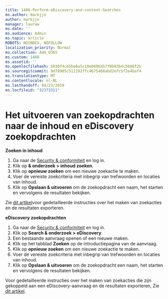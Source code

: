 ```yaml
---
title: 1488-Perform-eDiscovery-and-content-Searches
ms.author: markjjo
author: markjjo
manager: lauraw
ms.date: ''
ms.audience: Admin
ms.topic: article
ROBOTS: NOINDEX, NOFOLLOW
localization_priority: Normal
ms.collection: Adm_O365
ms.custom: 1488
ms.assetid: ''
ms.openlocfilehash: 5830f4ce5be6a5c10e0696a57f0b83b4c5606f2b
ms.sourcegitcommit: 9d78905c512192ffc4675468abd2efc5f2e4baf4
ms.translationtype: MT
ms.contentlocale: nl-NL
ms.lasthandoff: 04/23/2019
ms.locfileid: "32373311"
---
```

# <a name="how-to-perform-content-searches-and-ediscovery-searches"></a>Het uitvoeren van zoekopdrachten naar de inhoud en eDiscovery zoekopdrachten

**Zoeken in inhoud**

1. Ga naar de [Security & conformiteit](https://protection.office.com) en log in.
2. Klik op **& onderzoek > inhoud zoeken**.
3. Klik op **opnieuw zoeken** om een nieuwe zoekactie te maken.
4. Voer de vereiste zoekcriteria met inbegrip van trefwoorden en locaties van inhoud.  
5. Klik op **Opslaan & uitvoeren** om de zoekopdracht een naam, het starten en vervolgens de resultaten bekijken. 
 
Zie [dit artikel](https://docs.microsoft.com/office365/securitycompliance/content-search)voor gedetailleerde instructies over het maken van zoekacties en de resultaten exporteren.

**eDiscovery zoekopdrachten**

1. Ga naar de [Security & conformiteit](https://protection.office.com) en log in.
2. Klik op **Search & onderzoek > eDiscovery**.
3. Een bestaande aanvraag openen of een nieuwe maken.
4. Klik op het tabblad **Zoeken** op de introductiepagina van de aanvraag.  
5. Klik op **opnieuw zoeken** om een nieuwe zoekactie te maken.
6. Voer de vereiste zoekcriteria met inbegrip van trefwoorden en locaties van inhoud.  
7. Klik op **Opslaan & uitvoeren** om de zoekopdracht een naam, het starten en vervolgens de resultaten bekijken.

Voor gedetailleerde instructies over het maken van zoekacties die zijn gekoppeld aan een eDiscovery-aanvraag en de resultaten exporteren, Zie [dit artikel](https://docs.microsoft.com/office365/securitycompliance/ediscovery-cases).